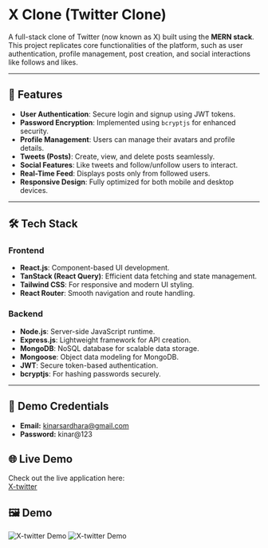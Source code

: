 # **X Clone (Twitter Clone)**

A full-stack clone of Twitter (now known as X) built using the **MERN stack**. This project replicates core functionalities of the platform, such as user authentication, profile management, post creation, and social interactions like follows and likes.

---

## **🌟 Features**

- **User Authentication**: Secure login and signup using JWT tokens.
- **Password Encryption**: Implemented using `bcryptjs` for enhanced security.
- **Profile Management**: Users can manage their avatars and profile details.
- **Tweets (Posts)**: Create, view, and delete posts seamlessly.
- **Social Features**: Like tweets and follow/unfollow users to interact.
- **Real-Time Feed**: Displays posts only from followed users.
- **Responsive Design**: Fully optimized for both mobile and desktop devices.

---

## **🛠️ Tech Stack**

### **Frontend**
- **React.js**: Component-based UI development.
- **TanStack (React Query)**: Efficient data fetching and state management.
- **Tailwind CSS**: For responsive and modern UI styling.
- **React Router**: Smooth navigation and route handling.

### **Backend**
- **Node.js**: Server-side JavaScript runtime.
- **Express.js**: Lightweight framework for API creation.
- **MongoDB**: NoSQL database for scalable data storage.
- **Mongoose**: Object data modeling for MongoDB.
- **JWT**: Secure token-based authentication.
- **bcryptjs**: For hashing passwords securely.

---

## 🧪 Demo Credentials

- **Email:** kinarsardhara@gmail.com
- **Password:** kinar@123

## 🌐 Live Demo
Check out the live application here:  
[X-twitter](https://pro-twitter-x.netlify.app/)

## 🖼️ Demo
![X-twitter Demo](https://res.cloudinary.com/dnhf2dbis/image/upload/v1733649894/Screenshot_2024-12-09_145239_wvhxl8.png)
![X-twitter Demo](https://res.cloudinary.com/dnhf2dbis/image/upload/v1733635902/Screenshot_2024-12-09_105909_roln5g.png)
